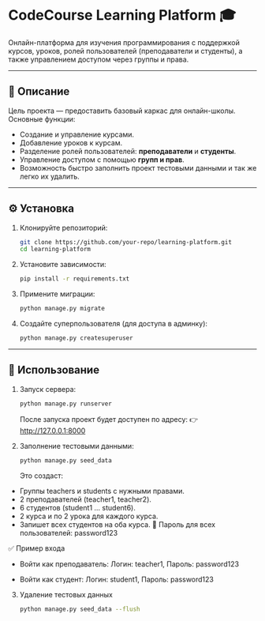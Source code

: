 # CodeCourse Learning Platform 🎓  
Онлайн-платформа для изучения программирования с поддержкой курсов, уроков, 
ролей пользователей (преподаватели и студенты), а также управлением доступом через группы и права.

---

## 📌 Описание  
Цель проекта — предоставить базовый каркас для онлайн-школы.  
Основные функции:  
- Создание и управление курсами.  
- Добавление уроков к курсам.  
- Разделение ролей пользователей: **преподаватели** и **студенты**.  
- Управление доступом с помощью **групп и прав**.  
- Возможность быстро заполнить проект тестовыми данными и так же легко их удалить.  

---

## ⚙️ Установка  
1. Клонируйте репозиторий:  
   ```bash
   git clone https://github.com/your-repo/learning-platform.git
   cd learning-platform
   ```
2. Установите зависимости:  
   ```bash
   pip install -r requirements.txt
   ```
3. Примените миграции:  
   ```bash
   python manage.py migrate
   ```
4. Создайте суперпользователя (для доступа в админку):  
   ```bash
   python manage.py createsuperuser
   ```
   
---

## 🚀 Использование

1. Запуск сервера:  
   ```bash
   python manage.py runserver
   ```
   После запуска проект будет доступен по адресу:
👉 http://127.0.0.1:8000

2. Заполнение тестовыми данными:  
   ```bash
   python manage.py seed_data
   ```
   Это создаст:
- Группы teachers и students с нужными правами.
- 2 преподавателей (teacher1, teacher2).
- 6 студентов (student1 … student6).
- 2 курса и по 2 урока для каждого курса.
- Запишет всех студентов на оба курса.
🔑 Пароль для всех пользователей: password123

✅ Пример входа

- Войти как преподаватель:
Логин: teacher1, Пароль: password123

- Войти как студент:
Логин: student1, Пароль: password123

3. Удаление тестовых данных
   ```bash
   python manage.py seed_data --flush
   ```

